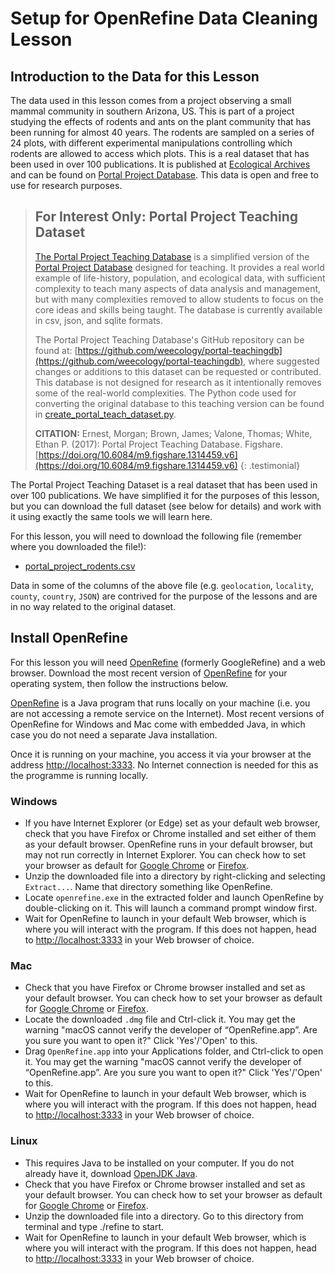 # Setup for OpenRefine Data Cleaning Lesson
## Introduction to the Data for this Lesson ##
The data used in this lesson comes from a project observing a small mammal community in southern
Arizona, US. This is part of a project studying the effects of rodents and ants on the plant
community that has been running for almost 40 years. The rodents are sampled on a series of 24 plots,
with different experimental manipulations controlling which rodents are allowed to access which plots.
This is a real dataset that has been used in over 100 publications. It is published at [Ecological Archives](http://esapubs.org/archive/ecol/E090/118/) and can be found on [Portal Project Database](https://github.com/weecology/PortalData). This data is open and free to use for research purposes.

> ## For Interest Only: Portal Project Teaching Dataset
> [The Portal Project Teaching Database](http://figshare.com/articles/Portal_Project_Teaching_Database/1314459) is a simplified version of the
> [Portal Project Database](https://github.com/weecology/PortalData) designed for teaching. It provides a real world example of life-history, population, and ecological data, with sufficient complexity to teach many aspects of data analysis and management, but with many complexities removed to allow students to focus on the core ideas and skills being taught. The database is currently available in csv, json, and sqlite formats.
>
> The Portal Project Teaching Database's GitHub repository can be found at: [https://github.com/weecology/portal-teachingdb](https://github.com/weecology/portal-teachingdb),
> where suggested changes or additions to this dataset can be requested or contributed.
> This database is not designed for research as it intentionally removes some of the real-world complexities. The Python code used for converting the original database to this teaching version can be found in [create_portal_teach_dataset.py](https://github.com/weecology/portal-teachingdb/blob/master/create_portal_teaching_dataset.py).
>
> **CITATION:** Ernest, Morgan; Brown, James; Valone, Thomas; White, Ethan P. (2017): Portal Project Teaching Database. Figshare. [https://doi.org/10.6084/m9.figshare.1314459.v6](https://doi.org/10.6084/m9.figshare.1314459.v6)
{: .testimonial}

The Portal Project Teaching Dataset is a real dataset that has been used in over 100 publications. We have simplified it
for the purposes of this lesson, but you can download the full dataset (see below for details) and work with it
using exactly the same tools we will learn here.

For this lesson, you will need to download the following file (remember where you downloaded the file!):
*  [portal_project_rodents.csv](data/portal_project_rodents.csv)

Data in some of the columns of the above file (e.g. `geolocation`, `locality`, `county`, `country`, `JSON`) are contrived for the purpose of the lessons and are in no way related to the original dataset.
## Install OpenRefine ##

For this lesson you will need [OpenRefine](http://openrefine.org/) (formerly GoogleRefine) and a web browser.
Download the most recent version of [OpenRefine](http://openrefine.org/download.html) for your operating system,
then follow the instructions below.

[OpenRefine](http://openrefine.org/) is a Java program that runs locally on your machine (i.e. you are not accessing a remote service on the Internet). Most recent versions of
OpenRefine for Windows and Mac come with embedded Java, in which case you do not need a separate Java installation.

Once it is running on your machine, you access it via your browser at the address [http://localhost:3333](http://localhost:3333). No Internet connection is needed for this as the programme is running locally.

### Windows
- If you have Internet Explorer (or Edge) set as your default web browser, check that you have Firefox or Chrome installed and set either of them as your default browser. OpenRefine runs in your default browser, but may not run correctly in Internet Explorer. You can check how to set your browser as default for [Google Chrome](https://support.google.com/chrome/answer/95417?co=GENIE.Platform%3DDesktop&hl=en-GB) or [Firefox](https://support.mozilla.org/en-US/kb/make-firefox-your-default-browser).
- Unzip the downloaded file into a directory by right-clicking and selecting `Extract...`. Name that directory something like OpenRefine.
- Locate `openrefine.exe` in the extracted folder and launch OpenRefine by double-clicking on it. This will launch a command prompt window first.
- Wait for OpenRefine to launch in your default Web browser, which is where you will interact with the program. If this does not happen, head to [http://localhost:3333](http://localhost:3333) in your Web browser of choice.

### Mac

- Check that you have Firefox or Chrome browser installed and set as your default browser. You can check how to set your browser as default for [Google Chrome](https://support.google.com/chrome/answer/95417?co=GENIE.Platform%3DDesktop&hl=en-GB) or [Firefox](https://support.mozilla.org/en-US/kb/make-firefox-your-default-browser).
- Locate the downloaded `.dmg` file and Ctrl-click it. You may get the warning "macOS cannot verify the developer of “OpenRefine.app”. Are you sure you want to open it?" Click 'Yes'/'Open' to this.
- Drag `OpenRefine.app` into your Applications folder, and Ctrl-click to open it. You may get the warning "macOS cannot verify the developer of “OpenRefine.app”. Are you sure you want to open it?" Click 'Yes'/'Open' to this.
- Wait for OpenRefine to launch in your default Web browser, which is where you will interact with the program. If this does not happen, head to [http://localhost:3333](http://localhost:3333) in your Web browser of choice.

### Linux

- This requires Java to be installed on your computer. If you do not already have it, download [OpenJDK Java](https://openjdk.java.net/).
- Check that you have Firefox or Chrome browser installed and set as your default browser. You can check how to set your browser as default for [Google Chrome](https://support.google.com/chrome/answer/95417?co=GENIE.Platform%3DDesktop&hl=en-GB) or [Firefox](https://support.mozilla.org/en-US/kb/make-firefox-your-default-browser).
- Unzip the downloaded file into a directory. Go to this directory from terminal and type ./refine to start.
- Wait for OpenRefine to launch in your default Web browser, which is where you will interact with the program. If this does not happen, head to [http://localhost:3333](http://localhost:3333) in your Web browser of choice.